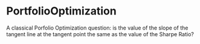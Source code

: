 # PortfolioOptimization
A classical Porfolio Optimization question: is the value of the slope of the tangent line at the tangent point the same as the value of the Sharpe Ratio? 
